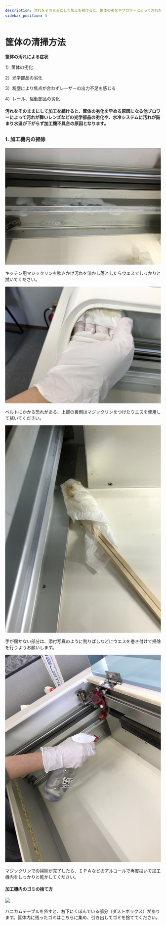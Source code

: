 ```yaml
---
description: 汚れをそのままにして加工を続けると、筐体の劣化やブロワーによって汚れが舞いレンズなどの光学部品の劣化や、水冷システムの不具合につながります。
sidebar_position: 5
---
```


# 筐体の清掃方法

**筐体の汚れによる症状**

1）筐体の劣化

2）光学部品の劣化

3）粉塵により焦点が合わずレーザーの出力不足を感じる

4）レール、駆動部品の劣化

#### 汚れをそのままにして加工を続けると、筐体の劣化を早める原因になる他ブロワーによって汚れが舞いレンズなどの光学部品の劣化や、水冷システムに汚れが詰まり水温が下がらず加工機不具合の原因となります。

##

### 1. 加工機内の掃除

![](/assets/IMG_0838.JPG)

キッチン用マジックリンを吹きかけ汚れを溶かし落としたらウエスでしっかりと拭いてください。

![](/assets/IMG_0854.JPG)

ベルトにかかる恐れがある、上部の裏側はマジックリンをつけたウエスを使用して拭いてください。

![](/assets/IMG_0883.JPG)

手が届かない部分は、添付写真のように割りばしなどにウエスを巻き付けて掃除を行うようお願いします。

![](/assets/IMG_0825.JPG)

マジックリンでの掃除が完了したら、ＩＰＡなどのアルコールで再度拭いて加工機内をしっかりと乾かしてください。



#### 加工機内のゴミの捨て方

![](/assets/027_ダストボックス.jpg)

ハニカムテーブルを外すと、右下にくぼんでいる部分（ダストボックス）があります。筐体内に残ったゴミはこちらに集め、引き出してゴミを捨ててください。
